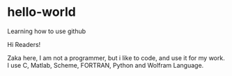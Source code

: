 # hello-world
Learning how to use github

Hi Readers!

Zaka here, I am not a programmer, but i like to code, and use it for my work.
I use C, Matlab, Scheme, FORTRAN, Python and Wolfram Language.

